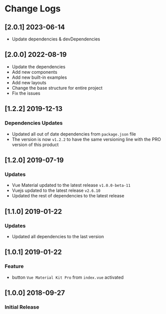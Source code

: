 # Change Logs

## [2.0.1] 2023-06-14

- Update dependencies & devDependencies

## [2.0.0] 2022-08-19

- Update the dependencies
- Add new components
- Add new built-in examples
- Add new layouts
- Change the base structure for entire project
- Fix the issues

## [1.2.2] 2019-12-13

### Dependencies Updates

- Updated all out of date dependencies from `package.json` file
- The version is now `v1.2.2` to have the same versioning line with the PRO version of this product

## [1.2.0] 2019-07-19

### Updates

- Vue Material updated to the latest release `v1.0.0-beta-11`
- Vuejs updated to the latest release `v2.6.10`
- Updated the rest of dependencies to the latest release

## [1.1.0] 2019-01-22

### Updates

- Updated all dependencies to the last version

## [1.0.1] 2019-01-22

### Feature

- button `Vue Material Kit Pro` from `index.vue` activated

## [1.0.0] 2018-09-27

### Initial Release
